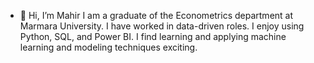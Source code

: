 - 👋 Hi, I’m Mahir
I am a graduate of the Econometrics department at Marmara University.
I have worked in data-driven roles. I enjoy using Python, SQL, and Power BI.
I find learning and applying machine learning and modeling techniques exciting.


<!---
mahirkuccuk/mahirkuccuk is a ✨ special ✨ repository because its `README.md` (this file) appears on your GitHub profile.
You can click the Preview link to take a look at your changes.
--->
